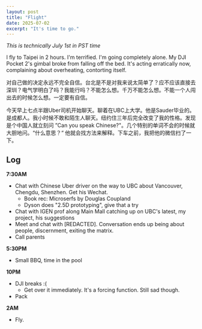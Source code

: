 ```yaml
---
layout: post
title: "Flight"
date: 2025-07-02
excerpt: "It's time to go."
---
```


*This is technically July 1st in PST time*

I fly to Taipei in 2 hours. I'm terrified. I'm going completely alone. My DJI Pocket 2's gimbal broke from falling off the bed. It's acting erratically now, complaining about overheating, contorting itself.

对自己做的决定永远不完全自信。台北是不是对我来说太简单了？应不应该直接去深圳？电气学明白了吗？我能行吗？不能怎么想。千万不能怎么想。不能一个人闯出去的时候怎么想。一定要有自信。

今天早上七点半跟Uber司机开始聊天。聊着在UBC上大学。他是Sauder毕业的。是成都人。我小时候不敢和陌生人聊天。纽约住三年后完全改变了我的性格。发现是个中国人就立刻问 ”Can you speak Chinese?"。几个特别的单词不会的时候就大胆地问。“什么意思？“ 他就会找方法来解释。下车之前，我把他的微信扫了一下。

## Log
**7:30AM**

- Chat with Chinese Uber driver on the way to UBC about Vancouver, Chengdu, Shenzhen. Get his Wechat.
    - Book rec: Microserfs by Douglas Coupland
    - Dyson does "2.5D prototyping", give that a try
- Chat with IGEN prof along Main Mall catching up on UBC's latest, my project, his suggestions
- Meet and chat with [REDACTED]. Conversation ends up being about people, discernment, exiting the matrix.
- Call parents

**5:30PM**
- Small BBQ, time in the pool

**10PM**
- DJI breaks :(
    - Get over it immediately. It's a forcing function. Still sad though.
- Pack

**2AM**
- Fly.
